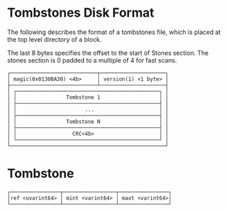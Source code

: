 # Tombstones Disk Format

The following describes the format of a tombstones file, which is placed
at the top level directory of a block.

The last 8 bytes specifies the offset to the start of Stones section.
The stones section is 0 padded to a multiple of 4 for fast scans.

```
┌────────────────────────────┬─────────────────────┐
│ magic(0x0130BA30) <4b>     │ version(1) <1 byte> │
├────────────────────────────┴─────────────────────┤
│ ┌──────────────────────────────────────────────┐ │
│ │                Tombstone 1                   │ │
│ ├──────────────────────────────────────────────┤ │
│ │                      ...                     │ │
│ ├──────────────────────────────────────────────┤ │
│ │                Tombstone N                   │ │
│ ├──────────────────────────────────────────────┤ │
│ │                  CRC<4b>                     │ │
│ └──────────────────────────────────────────────┘ │
└──────────────────────────────────────────────────┘
```

# Tombstone

```
┌────────────────┬─────────────────┬────────────────┐
│ref <uvarint64> │ mint <varint64> │ maxt <varint64>│
└────────────────┴─────────────────┴────────────────┘
```
